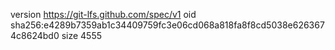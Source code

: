 version https://git-lfs.github.com/spec/v1
oid sha256:e4289b7359ab1c34409759fc3e06cd068a818fa8f8cd5038e6263674c8624bd0
size 4555
